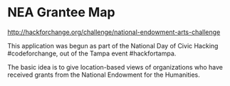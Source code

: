 # NEA Grantee Map

<http://hackforchange.org/challenge/national-endowment-arts-challenge>

This application was begun as part of the National Day of Civic Hacking #codeforchange, out of the Tampa event #hackfortampa.

The basic idea is to give location-based views of organizations who have received grants from the National Endowment for the Humanities.